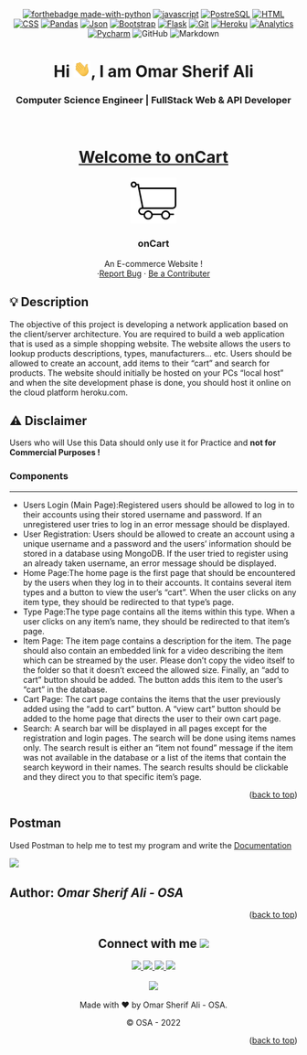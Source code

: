 <div id="top"></div>

<!-- badges -->
<div align="center" >
	
[![forthebadge made-with-python](https://img.shields.io/badge/Python-3776AB?style=for-the-badge&logo=python&logoColor=white)](https://www.python.org/)
[![javascript](https://img.shields.io/badge/JavaScript-323330?style=for-the-badge&logo=javascript&logoColor=F7DF1E)](https://www.javascript.com)
[![PostreSQL](https://img.shields.io/badge/PostgreSQL-316192?style=for-the-badge&logo=postgresql&logoColor=white)](https://GitHub.com/Naereen/badges/)
[![HTML](https://img.shields.io/badge/HTML5-E34F26?style=for-the-badge&logo=html5&logoColor=white)](https://html.com/html5/)
[![CSS](https://img.shields.io/badge/CSS3-1572B6?style=for-the-badge&logo=css3&logoColor=white)](https://en.wikipedia.org/wiki/CSS)
[![Pandas](https://img.shields.io/badge/Pandas-2C2D72?style=for-the-badge&logo=pandas&logoColor=white)](https://pandas.pydata.org/)
[![Json](https://img.shields.io/badge/json-5E5C5C?style=for-the-badge&logo=json&logoColor=white)](https://www.json.org/json-en.html)
[![Bootstrap](https://img.shields.io/badge/Bootstrap-563D7C?style=for-the-badge&logo=bootstrap&logoColor=white)](https://getbootstrap.com/)
[![Flask](https://img.shields.io/badge/Flask-000000?style=for-the-badge&logo=flask&logoColor=white)](https://flask.palletsprojects.com/en/1.1.x/)
[![Git](https://img.shields.io/badge/Git-F05032?style=for-the-badge&logo=git&logoColor=white)](https://github.com/omar-sherif9992)
[![Heroku](https://img.shields.io/badge/Heroku-430098?style=for-the-badge&logo=heroku&logoColor=white)](https://www.heroku.com/)
[![Analytics](https://img.shields.io/badge/Google%20Analytics-E37400?style=for-the-badge&logo=google%20analytics&logoColor=white)](https://analytics.google.com/analytics/web/provision/#/provision)
[![Pycharm](https://img.shields.io/badge/PyCharm-000000.svg?&style=for-the-badge&logo=PyCharm&logoColor=white)](https://www.jetbrains.com/pycharm/)
![GitHub](https://img.shields.io/badge/GitHub-100000?style=for-the-badge&logo=github&logoColor=white)
![Markdown](https://img.shields.io/badge/Markdown-000000?style=for-the-badge&logo=markdown&logoColor=white)

</div>
<h1 align="center">Hi <img src="https://raw.githubusercontent.com/ABSphreak/ABSphreak/master/gifs/Hi.gif" width="30px">, I am Omar Sherif Ali </h1>
<h3 align="center">Computer Science Engineer | FullStack Web & API Developer </h3>

<br>



<a href=""><h1 align="center">Welcome to onCart</h1></a>


<div align="center">
    <img src="./cart-svgrepo-com.svg" alt="Logo" width="80" height="80">


  <h3 align="center">onCart</h3>

  <p align="center">
    An E-commerce Website !
    <br />
	  ·<a href="mailto:osa.helpme@gmail.com?subject=UnExpected%20Error%20Occured&body=Sorry%20for%20the%20inconvenience%2C%20Please%20describe%20Your%20situation%20and%20emphasis%20the%20Endpoint%20!%0A">Report Bug</a>
   	      ·
    <a href="mailto:osa.helpme@gmail.com?subject=I%20want%20to%20be%20a%20Contributor%20to%20onCart&body=Dear%20Omar%20Sherif%2C%0A%0A%3D%3D%3E%20name%0A%3D%3D%3E%20email%0A%3D%3D%3E%20phone%20number%0A%3D%3D%3E%20github%20link%0A%0A%0A%0ANeeded%20Skills%3A%0A%0A1-Familiar%20with%20Python%0A2-Familiar%20with%20BeautifulSoup%0A3-Familiar%20with%20csv%0A4-Familiar%20with%20pandas%20%0A%0AI%20acquire%20all%20those%20needed%20Skills.%0A%0Aregards">Be a Contributer</a>
  </p>
</div>


## 💡 Description
The objective of this project is developing a network application based on the
client/server architecture. You are required to build a web application that is used as a simple shopping
website. The website allows the users to lookup products descriptions, types, manufacturers… etc. Users
should be allowed to create an account, add items to their “cart” and search for products. The website should
initially be hosted on your PCs “local host” and when the site development phase is done, you should host
it online on the cloud platform heroku.com.

## ⚠️ Disclaimer  
Users who will Use this Data should only use it for Practice and <strong>not for Commercial Purposes !</strong>

<h3>Components</h3>
	<hr>
<ul>
	<li>Users Login (Main Page):Registered users should be allowed to log in to their accounts using their stored username and password. If an unregistered user tries to log in an error message should be displayed.</li>
	<li>User Registration: Users should be allowed to create an account using a unique username and a password and the users’ information should be stored in a database using MongoDB. If the user tried to register using
an already taken username, an error message should be displayed.</li>
	<li>Home Page:The home page is the first page that should be encountered by the users when they log in to their accounts. It contains several item types and a button to view the user’s “cart”. When the user clicks
on any item type, they should be redirected to that type’s page.</li>
	<li>Type Page:The type page contains all the items within this type. When a user clicks on any item’s name, they should be redirected to that item’s page.</li>
	<li>Item Page:
The item page contains a description for the item. The page should also contain an embedded link
for a video describing the item which can be streamed by the user. Please don’t copy the video
itself to the folder so that it doesn’t exceed the allowed size. Finally, an “add to cart” button should
be added. The button adds this item to the user’s “cart” in the database.</li>
	<li>Cart Page:
The cart page contains the items that the user previously added using the “add to cart” button. A
“view cart” button should be added to the home page that directs the user to their own cart page.</li>
	<li>Search:
A search bar will be displayed in all pages except for the registration and login pages. The search
will be done using items names only. The search result is either an “item not found” message if the
item was not available in the database or a list of the items that contain the search keyword in their
names. The search results should be clickable and they direct you to that specific item’s page.</li>
</ul>
<p align="right">(<a href="#top">back to top</a>)</p>

## Postman
<p>Used Postman to help me to test my program and write the <a href="https://documenter.getpostman.com/view/17286684/UUy65PqF">Documentation</a></p>
<a href="https://www.getpostman.com/"><img src="https://assets.getpostman.com/common-share/postman-logo-horizontal-320x132.png" /></a><br />





## Author: <i>Omar Sherif Ali - OSA</i>
<p align="right">(<a href="#top">back to top</a>)</p>

<div align="center">
<h2> Connect with me <img src='https://raw.githubusercontent.com/ShahriarShafin/ShahriarShafin/main/Assets/handshake.gif' width="100px"> </h2>
<a href="https://github.com/omar-sherif9992">
	<img src="https://img.shields.io/badge/GitHub-100000?style=for-the-badge&logo=github&logoColor=white" />
</a>
<a href="https://www.linkedin.com/in/omar-sherif-2152021a3/">
	<img src="https://img.shields.io/badge/LinkedIn-0077B5?style=for-the-badge&logo=linkedin&logoColor=white">
</a>

<a href="mailto: omar.sherif9992@gmail.com">
	<img src="https://img.shields.io/badge/Gmail-D14836?style=for-the-badge&logo=gmail&logoColor=white">
</a>
<a href="https://www.youtube.com/channel/UCt0eXFStNA2oX5AqMjIBprw">
	<img src="https://img.shields.io/badge/YouTube-FF0000?style=for-the-badge&logo=youtube&logoColor=white">
</a>
</div>
<br>
<div align="center">
<a href="https://www.youtube.com/channel/UCt0eXFStNA2oX5AqMjIBprw">
	<img src="https://github-readme-streak-stats.herokuapp.com/?user=omar-sherif9992"></a>	



<p  align="center">Made with ❤️ by Omar Sherif Ali - OSA.</p>
<p  align="center">© OSA - 2022</p>
<p align="right">(<a href="#top">back to top</a>)</p>

